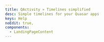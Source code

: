 ```yaml
---
title: QActivity » Timelines simplified
desc: Simple timelines for your Quasar apps
keys: Help
noEdit: true,
components:
  - LandingPageContent
---
```

<landing-page-content />
